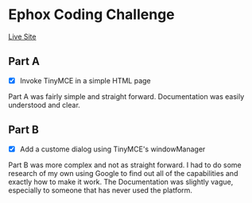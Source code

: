 # Ephox Coding Challenge

[Live Site](https://ephox-coding.firebaseapp.com/)

## Part A
- [x] Invoke TinyMCE in a simple HTML page

Part A was fairly simple and straight forward. Documentation was easily understood and clear.


## Part B
- [x] Add a custome dialog using TinyMCE's windowManager

Part B was more complex and not as straight forward. I had to do some research of my own using Google to find out all of the capabilities and exactly how to make it work. The Documentation was slightly vague, especially to someone that has never used the platform.
